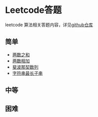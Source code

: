 # Leetcode答题

leetcode 算法相关答题内容，详见[github仓库](https://github.com/JiangBao/leetcode-algorithm)

<!--more-->

## 简单
* [两数之和](https://github.com/JiangBao/leetcode-algorithm/tree/master/easy/towSum)
* [两数相加](https://github.com/JiangBao/leetcode-algorithm/tree/master/easy/addTwoNumbers)
* [斐波那契数列](https://github.com/JiangBao/leetcode-algorithm/tree/master/easy/fib)
* [字符串最长子串](https://github.com/JiangBao/leetcode-algorithm/tree/master/easy/lengthOfLongestSubstring)

## 中等

## 困难
